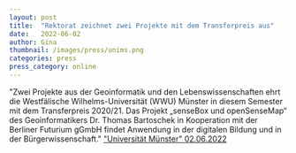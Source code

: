 ```yaml
---
layout: post
title:  "Rektorat zeichnet zwei Projekte mit dem Transferpreis aus"
date:   2022-06-02
author: Gina
thumbnail: /images/press/unims.png
categories: press
press_category: online
---
```

"Zwei Projekte aus der Geoinformatik und den Lebenswissenschaften ehrt die Westfälische Wilhelms-Universität (WWU) Münster in diesem Semester mit dem Transferpreis 2020/21. Das Projekt „senseBox und openSenseMap“ des Geoinformatikers Dr. Thomas Bartoschek in Kooperation mit der Berliner Futurium gGmbH findet Anwendung in der digitalen Bildung und in der Bürgerwissenschaft."
<a href="https://www.uni-muenster.de/news/view.php?cmdid=12613" target="_blank">"Universität Münster" 02.06.2022</a>

